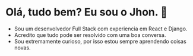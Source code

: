 # Olá, tudo bem? Eu sou o Jhon. 👋

- Sou um desenvolvedor Full Stack com experiencia em React e Django.
- Acredito que tudo pode ser resolvido com uma boa conversa.
- Sou extremamente curioso, por isso estou sempre aprendendo coisas novas.





